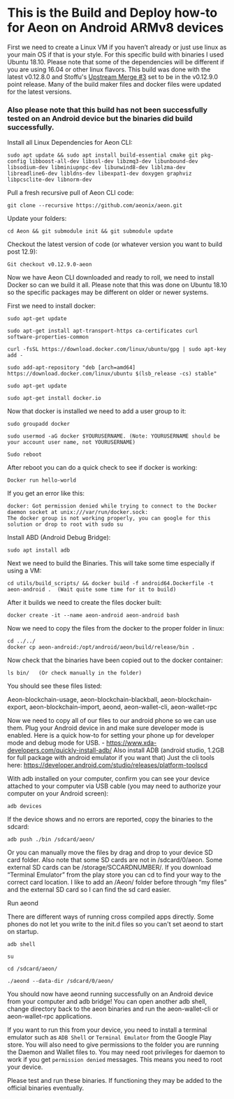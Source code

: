 # This is the Build and Deploy how-to for Aeon on Android ARMv8 devices

First we need to create a Linux VM if you haven’t already or just use linux as your main OS if that is your style.
For this specific build with binaries I used Ubuntu 18.10. Please note that some of the dependencies will be different
if you are using 16.04 or other linux flavors. This build was done with the latest v0.12.8.0 and Stoffu's [Upstream Merge #3](https://github.com/aeonix/aeon/pull/90)
set to be in the v0.12.9.0 point release. Many of the build maker files and docker files were updated for the latest versions. 

### Also please note that this build has not been successfully tested on an Android device but the binaries did build successfully. 


Install all Linux Dependencies for Aeon CLI:
```
sudo apt update && sudo apt install build-essential cmake git pkg-config libboost-all-dev libssl-dev libzmq3-dev libunbound-dev libsodium-dev libminiupnpc-dev libunwind8-dev liblzma-dev libreadline6-dev libldns-dev libexpat1-dev doxygen graphviz libpcsclite-dev libnorm-dev
```

Pull a fresh recursive pull of Aeon CLI code:
```
git clone --recursive https://github.com/aeonix/aeon.git
```

Update your folders:
```
cd Aeon && git submodule init && git submodule update
```

Checkout the latest version of code (or whatever version you want to build post 12.9):
```
Git checkout v0.12.9.0-aeon
```
Now we have Aeon CLI downloaded and ready to roll, we need to install Docker so can we build it all. Please note that
this was done on Ubuntu 18.10 so the specific packages may be different on older or newer systems. 

First we need to install docker:

```
sudo apt-get update

sudo apt-get install apt-transport-https ca-certificates curl software-properties-common

curl -fsSL https://download.docker.com/linux/ubuntu/gpg | sudo apt-key add -

sudo add-apt-repository "deb [arch=amd64] https://download.docker.com/linux/ubuntu $(lsb_release -cs) stable"

sudo apt-get update

sudo apt-get install docker.io
```

Now that docker is installed we need to add a user group to it:

```
sudo groupadd docker

sudo usermod -aG docker $YOURUSERNAME. (Note: YOURUSERNAME should be your account user name, not YOURUSERNAME)

Sudo reboot
```

After reboot you can do a quick check to see if docker is working:
```
Docker run hello-world
```

If you get an error like this:
```
docker: Got permission denied while trying to connect to the Docker daemon socket at unix:///var/run/docker.sock:
The docker group is not working properly, you can google for this solution or drop to root with sudo su
```

Install ABD (Android Debug Bridge):
```
sudo apt install adb
```

Next we need to build the Binaries. This will take some time especially if using a VM:
```
cd utils/build_scripts/ && docker build -f android64.Dockerfile -t aeon-android .  (Wait quite some time for it to build)
```
After it builds we need to create the files docker built:
```
docker create -it --name aeon-android aeon-android bash 
```
Now we need to copy the files from the docker to the proper folder in linux:
```
cd ../../
docker cp aeon-android:/opt/android/aeon/build/release/bin .
```

Now check that the binaries have been copied out to the docker container:
```
ls bin/   (Or check manually in the folder)
```

You should see these files listed: 

Aeon-blockchain-usage, aeon-blockchain-blackball, aeon-blockchain-export, aeon-blockchain-import, aeond, aeon-wallet-cli, aeon-wallet-rpc

Now we need to copy all of our files to our android phone so we can use them.
Plug your Android device in and make sure developer mode is enabled. Here is a quick how-to for setting your phone up for developer mode and debug mode for USB. - https://www.xda-developers.com/quickly-install-adb/
Also install ADB (android studio, 1.2GB for full package with android emulator if you want that)
Just the cli tools here: https://developer.android.com/studio/releases/platform-toolscd

With adb installed on your computer, confirm you can see your device attached to your computer via USB cable (you may need to authorize your computer on your Android screen):
```
adb devices
```
If the device shows and no errors are reported, copy the binaries to the sdcard:
```
adb push ./bin /sdcard/aeon/
```
Or you can manually move the files by drag and drop to your device SD card folder. Also note that some SD cards are not in /sdcard/0/aeon. Some external SD cards can be /storage/SCCARDNUMBER/. If you download “Terminal Emulator” from the play store you can cd to find your way to the correct card location. I like to add an /Aeon/ folder before through “my files” and the external SD card so I can find the sd card easier.

Run aeond

There are different ways of running cross compiled apps directly. Some phones do not let you write to the init.d files so you can't set aeond to start on startup.

```
adb shell

su

cd /sdcard/aeon/

./aeond --data-dir /sdcard/0/aeon/
```

You should now have aeond running successfully on an Android device from your computer and adb bridge!
You can open another adb shell, change directory back to the aeon binaries and run the aeon-wallet-cli or aeon-wallet-rpc applications.

If you want to run this from your device, you need to install a terminal emulator such as ``ADB Shell`` or 
``Terminal Emulator`` from the Google Play store. You will also need to give permissions to the folder you are running the 
Daemon and Wallet files to. You may need root privileges for daemon to work if you get ``permission denied`` messages. This means you need
to root your device. 

Please test and run these binaries. If functioning they may be added to the official binaries eventually.
